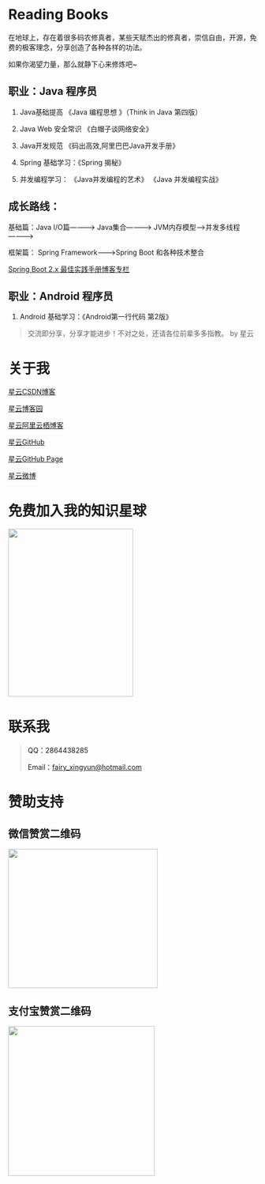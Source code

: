 # Reading Books

在地球上，存在着很多码农修真者，某些天赋杰出的修真者，崇信自由，开源，免费的极客理念，分享创造了各种各样的功法。

如果你渴望力量，那么就静下心来修炼吧~

## 职业：Java 程序员

1.   Java基础提高 《Java 编程思想 》（Think in Java 第四版）

2.   Java Web 安全常识 《白帽子谈网络安全》

3.   Java开发规范 《码出高效,阿里巴巴Java开发手册》

4.   Spring 基础学习：《Spring 揭秘》

5.   并发编程学习： 《Java并发编程的艺术》 《Java 并发编程实战》

## 成长路线：

基础篇：Java I/O篇————> Java集合————> JVM内存模型——>并发多线程————>
 
框架篇： Spring Framework———>Spring Boot 和各种技术整合

[Spring Boot 2.x 最佳实践手册博客专栏](https://blog.csdn.net/hadues/column/info/33374)


## 职业：Android 程序员

1. Android 基础学习：《Android第一行代码 第2版》


> 交流即分享，分享才能进步！不对之处，还请各位前辈多多指教。  by 星云


# 关于我

[星云CSDN博客](https://blog.csdn.net/hadues)

[星云博客园](http://www.cnblogs.com/xingyunblog)

[星云阿里云栖博客](https://yq.aliyun.com/u/xingyunsky)

[星云GitHub](https://github.com/geekxingyun)

[星云GitHub Page](http://www.520geek.cn)

[星云微博](https://weibo.com/xingyunsky)

# 免费加入我的知识星球

<p><a href="https://github.com/geekxingyun/SpringBootBestPracticesSample/blob/master/resources/images/my_world.png?raw=true"> <img src="https://github.com/geekxingyun/SpringBootBestPracticesSample/blob/master/resources/images/my_world.png?raw=true" width="253" height="340"><a><p>

# 联系我

> QQ：2864438285　
> 
> Email：fairy_xingyun@hotmail.com   

# 赞助支持

<h2>微信赞赏二维码</h2>
<p><img src="https://img2018.cnblogs.com/blog/622489/201812/622489-20181215164147325-217176189.png" alt="" width="303" height="282"></p>
<h2>支付宝赞赏二维码</h2>
<p><img src="https://img2018.cnblogs.com/blog/622489/201812/622489-20181215164420863-364321980.png" alt="" width="297" height="303"></p>
